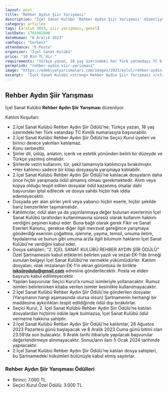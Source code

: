 ```yaml
---
layout: post
title: "Rehber Aydın Şiir Yarışması"
description: "İçel Sanat Kulübü 'Rehber Aydın Şiir Yarışması' düzenliyor."
category: articles
tags: [aralık 2023, şiir yarışması, genel]
lastDate: 1701982800
dateHuman: "8 Aralık 2023"
comTopic: "Serbest"
attendance: "E-Posta"
organizer: "İçel Sanat Kulübü"
price: "10 Bin TL'dir."
requirements: "Türkçe yazan, 18 yaş üzerindeki her Türk vatandaşı TC Kimlik numarasıyla katılabilir."
permalink: "rehber-aydin-siir-yarismasi"
image: "https://edebiyatyarismalari.com/images/2023/eylul/rehber-aydin-siir-yarismasi.jpg"
excerpt:  "İçel Sanat Kulübü <strong> Rehber Aydın Şiir Yarışması </strong> düzenliyor."
---
```


## Rehber Aydın Şiir Yarışması
İçel Sanat Kulübü **Rehber Aydın Şiir Yarışması** düzenliyor.  

Katılım Koşulları:
- 2.İçel Sanat Kulübü Rehber Aydın Şiir Ödülü’ne; Türkçe yazan, 18 yaş üzerindeki her Türk vatandaşı TC Kimlik numarasıyla başvurabilir. 
- 2.İçel Sanat Kulübü Rehber Aydın Şiir Ödülü’ne Seçici Kurul üyeleri ve birinci derece yakınları katılamaz. 
- Konu serbesttir. 
- Şiirler dil, üslûp, anlatım, içerik ve estetik yönünden belirli bir düzeyde ve Türkçe yazılmış olmalıdır. 
- Şiirlerde vezin kullanımı, tür, şekil tamamıyla katılımcıya bırakılmıştır. •Her katılımcı sadece bir kitap dosyasıyla yarışmaya katılabilir. 
- 2.İçel Sanat Kulübü Rehber Aydın Şiir Ödülü’ne katılacak dosyaların daha önce hiçbir yarışmada ödül almamış olması gerekmektedir. Alıntı veya kopya olduğu tespit edilen dosyalar ödül kazanmış olsalar dahi başvuruları iptal edilecek ve dosya sahibi hiçbir hak iddia edemeyecektir. 
- Dosyada yer alan şiirler yerli veya yabancı hiçbir eserle, hiçbir şekilde bariz benzerlikler taşımamalıdır. 
- Katılımcılar, ödül alan ya da yayınlanmaya değer bulunan eserlerinin İçel Sanat Kulübü tarafından kullanılmasına süresiz olarak kullanım hakkını verdiğini peşinen kabul eder. Buna bağlı olarak gerek Fikir ve Sanat Eserleri Kanunu, gerekse diğer ilgili mevzuat gereğince yarışmaya gönderdiği eserinin çoğaltma, işlenme, yayma, temsil, umuma iletim, faydalanma ve bunun gibi umuma arzla ilgili bilumum haklarını İçel Sanat Kulübü’ne verdiğini kabul eder. 
- Dosya sahipleri, “2. İÇEL SANAT KULÜBÜ REHBER AYDIN ŞİİR ÖDÜLÜ” Özel Şartnamesini kabul ettiklerini belirten yazılı ve imzalı EK-1’de örneği sunulan belgeyi İçel Sanat Kulübü’ne vermekle yükümlüdürler. Katılım dosyaları, ıslak imzalanan EK-1’in ekran görüntüsü ile birlikte **isksiirodulu@gmail.com** adresine gönderilecektir. Posta ve elden başvuru kabul edilmeyecektir. 
- Yapılan başvurular Seçici Kurul’a rumuz isimleriyle yollanacaktır. Rumuz isimleri belirlenirken kitaba verilen isimler kesinlikle kullanılmayacaktır. 
- 2.İçel Sanat Kulübü Rehber Aydın Şiir Ödülü’ne gönderilen dosyalar (Yarışmanın hangi aşamasında olursa olsun) Şartnamenin herhangi bir maddesine aykırılıkları tespit edildiğinde ödül dışı bırakılırlar. 
- Seçici Kurul, 2. İçel Sanat Kulübü Rehber Aydın Şiir Ödülü’ne katılan dosyalardan hiçbirini ödüle layık bulmazsa, İçel Sanat Kulübü ödül vermeme hakkına sahiptir. 
- 2.İçel Sanat Kulübü Rehber Aydın Şiir Ödülü’ne katılımlar, 28 Ağustos 2023 Pazartesi günü başlayacak ve 8 Aralık 2023 Cuma günü bitimi olan 23.59’da son bulacaktır. 9 Aralık tarihi itibariyle yapılacak başvurular değerlendirmeye alınmayacaktır. Sonuçların ilanı 5 Ocak 2024 tarihinde yapılacaktır. 
- 2.İçel Sanat Kulübü Rehber Aydın Şiir Ödülü’ne katılan dosya sahipleri, bu Şartnamedeki hükümleri bütünüyle kabul etmiş sayılırlar. 


### Rehber Aydın Şiir Yarışması Ödülleri
- Birinci: 7.000 TL
- Seçici Kurul Özel Ödülü: 3.000 TL